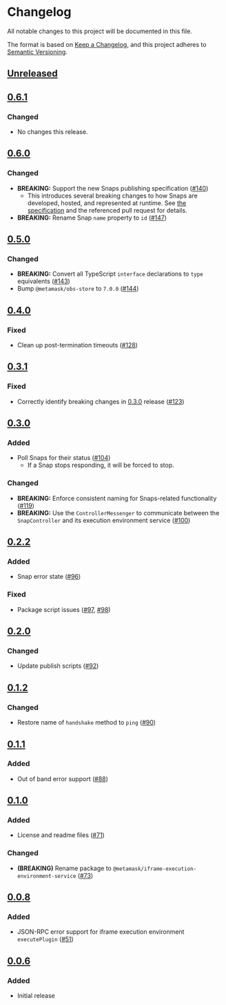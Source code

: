 # Changelog
All notable changes to this project will be documented in this file.

The format is based on [Keep a Changelog](https://keepachangelog.com/en/1.0.0/),
and this project adheres to [Semantic Versioning](https://semver.org/spec/v2.0.0.html).

## [Unreleased]

## [0.6.1]
### Changed
- No changes this release.

## [0.6.0]
### Changed
- **BREAKING:** Support the new Snaps publishing specification ([#140](https://github.com/MetaMask/snaps-skunkworks/pull/140))
  - This introduces several breaking changes to how Snaps are developed, hosted, and represented at runtime. See [the specification](https://github.com/MetaMask/specifications/blob/d4a5bf5d6990bb5b02a98bd3f95a24ffb28c701c/snaps/publishing.md) and the referenced pull request for details.
- **BREAKING:** Rename Snap `name` property to `id` ([#147](https://github.com/MetaMask/snaps-skunkworks/pull/147))

## [0.5.0]
### Changed
- **BREAKING:** Convert all TypeScript `interface` declarations to `type` equivalents ([#143](https://github.com/MetaMask/snaps-skunkworks/pull/143))
- Bump `@metamask/obs-store` to `7.0.0` ([#144](https://github.com/MetaMask/snaps-skunkworks/pull/144))

## [0.4.0]
### Fixed
- Clean up post-termination timeouts ([#128](https://github.com/MetaMask/snaps-skunkworks/pull/128))

## [0.3.1]
### Fixed
- Correctly identify breaking changes in [0.3.0] release ([#123](https://github.com/MetaMask/snaps-skunkworks/pull/123))

## [0.3.0]
### Added
- Poll Snaps for their status ([#104](https://github.com/MetaMask/snaps-skunkworks/pull/104))
  - If a Snap stops responding, it will be forced to stop.

### Changed
- **BREAKING:** Enforce consistent naming for Snaps-related functionality ([#119](https://github.com/MetaMask/snaps-skunkworks/pull/119))
- **BREAKING:** Use the `ControllerMessenger` to communicate between the `SnapController` and its execution environment service ([#100](https://github.com/MetaMask/snaps-skunkworks/pull/100))

## [0.2.2]
### Added
- Snap error state ([#96](https://github.com/MetaMask/snaps-skunkworks/pull/96))

### Fixed
- Package script issues ([#97](https://github.com/MetaMask/snaps-skunkworks/pull/97), [#98](https://github.com/MetaMask/snaps-skunkworks/pull/98))

## [0.2.0]
### Changed
- Update publish scripts ([#92](https://github.com/MetaMask/snaps-skunkworks/pull/92))

## [0.1.2]
### Changed
- Restore name of `handshake` method to `ping` ([#90](https://github.com/MetaMask/snaps-skunkworks/pull/90))

## [0.1.1]
### Added
- Out of band error support ([#88](https://github.com/MetaMask/snaps-skunkworks/pull/88))

## [0.1.0]
### Added
- License and readme files ([#71](https://github.com/MetaMask/snaps-skunkworks/pull/71))

### Changed
- **(BREAKING)** Rename package to `@metamask/iframe-execution-environment-service` ([#73](https://github.com/MetaMask/snaps-skunkworks/pull/73))

## [0.0.8]
### Added
- JSON-RPC error support for iframe execution environment `executePlugin` ([#51](https://github.com/MetaMask/snaps-skunkworks/pull/51))

## [0.0.6]
### Added
- Initial release

[Unreleased]: https://github.com/MetaMask/snaps-skunkworks/compare/v0.6.1...HEAD
[0.6.1]: https://github.com/MetaMask/snaps-skunkworks/compare/v0.6.0...v0.6.1
[0.6.0]: https://github.com/MetaMask/snaps-skunkworks/compare/v0.5.0...v0.6.0
[0.5.0]: https://github.com/MetaMask/snaps-skunkworks/compare/v0.4.0...v0.5.0
[0.4.0]: https://github.com/MetaMask/snaps-skunkworks/compare/v0.3.1...v0.4.0
[0.3.1]: https://github.com/MetaMask/snaps-skunkworks/compare/v0.3.0...v0.3.1
[0.3.0]: https://github.com/MetaMask/snaps-skunkworks/compare/v0.2.2...v0.3.0
[0.2.2]: https://github.com/MetaMask/snaps-skunkworks/compare/v0.2.0...v0.2.2
[0.2.0]: https://github.com/MetaMask/snaps-skunkworks/compare/v0.1.2...v0.2.0
[0.1.2]: https://github.com/MetaMask/snaps-skunkworks/compare/v0.1.1...v0.1.2
[0.1.1]: https://github.com/MetaMask/snaps-skunkworks/compare/v0.1.0...v0.1.1
[0.1.0]: https://github.com/MetaMask/snaps-skunkworks/compare/v0.0.8...v0.1.0
[0.0.8]: https://github.com/MetaMask/snaps-skunkworks/compare/v0.0.6...v0.0.8
[0.0.6]: https://github.com/MetaMask/snaps-skunkworks/releases/tag/v0.0.6
